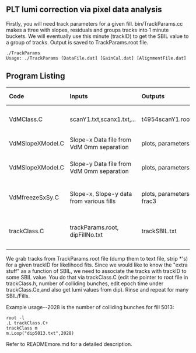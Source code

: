 ## PLT lumi correction via pixel data analysis


 Firstly, you will need track parameters for a given fill. bin/TrackParams.cc makes a ttree with slopes, residuals and groups tracks into 1 minute buckets. 
 We will eventually use this minute (trackID) to get the SBIL value to a group of tracks. Output is saved to TrackParams.root file.
 
 ```
 ./TrackParams
 Usage: ./TrackParams [DataFile.dat] [GainCal.dat] [AlignmentFile.dat]
 ```
 
 
## Program Listing
| Code | Inputs | Outputs | Short Description|
|:--------|:---------|:-------|:--------|
|  |   |   |   |
| VdMClass.C | scanY1.txt,scanx1.txt,... | t4954scanY1.root| Organizes tracks per scan point|
| VdMSlopeXModel.C | Slope-x Data file from VdM 0mm separation  | plots, parameters  | fits data with slope-x model |
| VdMSlopeXModel.C | Slope-y Data file from VdM 0mm separation  | plots, parameters  | fits data with slope-y model |
|  |   |   |   |
| VdMfreezeSxSy.C | Slope-x, Slope-y data from various fills  | plots, parameters, frac3  | fits data with combined model  |
|  |   |   |   |
| trackClass.C | trackParams.root, dipFillNo.txt | trackSBIL.txt| Assigns SBIL value to each trackID|
|  |   |   |   |

We grab tracks from TrackParams.root file (dump them to text file, strip *'s) for a given trackID for likelihood fits. 
Since we would like to know the "extra stuff" as a function of SBIL, we need to associate the tracks with trackID to some SBIL value.
You do that via trackClass.C (edit the pointer to root file in trackClass.h, number of colliding bunches, edit epoch time under trackClass.Ce,and also get lumi values from dip). 
Rinse and repeat for many SBIL/Fills.

Example usage--2028 is the number of colliding bunches for fill 5013:
```
root -l
.L trackClass.C+
trackClass m
m.Loop("dip5013.txt",2028) 
```
Refer to READMEmore.md for a detailed description.
 
